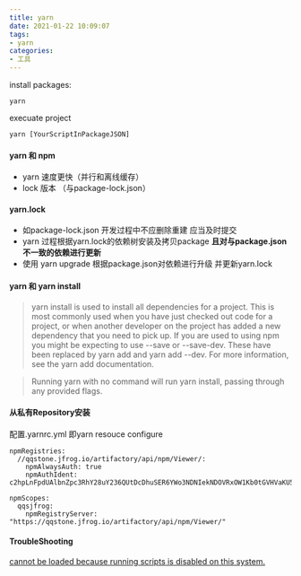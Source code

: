 ```yaml
---
title: yarn
date: 2021-01-22 10:09:07
tags:
- yarn
categories: 
- 工具
---
```

install packages:
```
yarn
```
execuate project
```
yarn [YourScriptInPackageJSON]
```
#### yarn 和 npm
+ yarn 速度更快（并行和离线缓存）
+ lock 版本 （与package-lock.json）

#### yarn.lock
+ 如package-lock.json 开发过程中不应删除重建 应当及时提交
+ yarn 过程根据yarn.lock的依赖树安装及拷贝package **且对与package.json不一致的依赖进行更新**
+ 使用 yarn upgrade 根据package.json对依赖进行升级 并更新yarn.lock

#### yarn 和 yarn install
> yarn install is used to install all dependencies for a project. This is most commonly used when you have just checked out code for a project, or when another developer on the project has added a new dependency that you need to pick up.
If you are used to using npm you might be expecting to use --save or --save-dev. These have been replaced by yarn add and yarn add --dev. For more information, see the yarn add documentation.

> Running yarn with no command will run yarn install, passing through any provided flags.

#### 从私有Repository安装
配置.yarnrc.yml 即yarn resouce configure
```
npmRegistries:
  //qqstone.jfrog.io/artifactory/api/npm/Viewer/:
    npmAlwaysAuth: true
    npmAuthIdent: c2hpLnFpdUAlbnZpc3RhY28uY236QUtDcDhuSER6YWo3NDNIekNDOVRxOW1Kb0tGVHVaKU5yZ2N4aU5jaWVRQ0hEb2tNR0ROTE43TGkybV5aRkVzSkxkUzdMYkDudA==

npmScopes:
  qqsjfrog:
    npmRegistryServer: "https://qqstone.jfrog.io/artifactory/api/npm/Viewer/"
```
#### TroubleShooting
[cannot be loaded because running scripts is disabled on this system.](https://stackoverflow.com/questions/4037939/powershell-says-execution-of-scripts-is-disabled-on-this-system)
